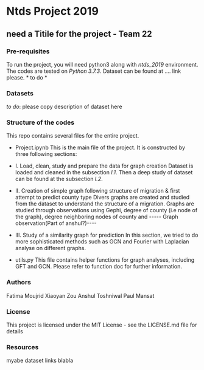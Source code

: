 # Ntds Project 2019

## need a Titile for the project - Team 22

### Pre-requisites
To run the project, you will need python3 along with *ntds_2019* environment. The codes are tested on *Python 3.7.3*.
Dataset can be found at .... link please. * to do *

### Datasets
*to do*: please copy description of dataset here


### Structure of the codes
This repo contains several files for the entire project. 

- Project.ipynb
This is the main file of the project. It is constructed by three following sections:
 - I. Load, clean, study and prepare the data for graph creation
Dataset is loaded and cleaned in the subsection *I.1*. Then a deep study of dataset can be found at the subsection *I.2*.

 - II. Creation of simple graph following structure of migration & first attempt to predict county type
Divers graphs are created and studied from the dataset to understand the structure of a migration. Graphs are studied through observations using Gephi, degree of county (i.e node of the graph), degree neighboring nodes of county and  ----- Graph observation(Part of anshul?)----
 
 - III. Study of a similarity graph for prediction
In this section, we tried to do more sophisticated methods such as GCN and Fourier with Laplacian analyse on different graphs.

- utils.py
This file contains helper functions for graph analyses, including GFT and GCN. Please refer to function doc for further information.

### Authors
Fatima Moujrid
Xiaoyan Zou
Anshul Toshniwal
Paul Mansat

### License
This project is licensed under the MIT License - see the LICENSE.md file for details

### Resources
myabe dataset links blabla


